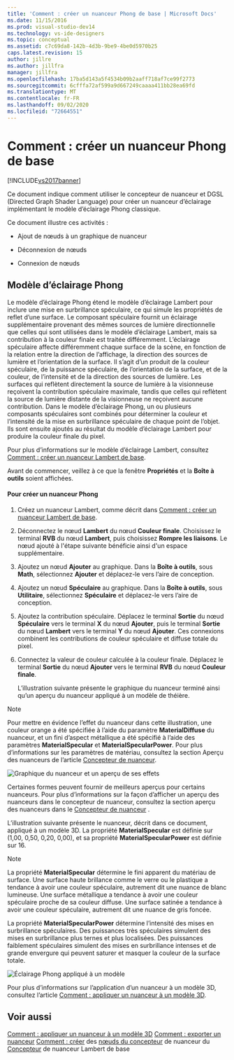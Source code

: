 ```yaml
---
title: 'Comment : créer un nuanceur Phong de base | Microsoft Docs'
ms.date: 11/15/2016
ms.prod: visual-studio-dev14
ms.technology: vs-ide-designers
ms.topic: conceptual
ms.assetid: c7c69da8-142b-4d3b-9be9-4be0d5970b25
caps.latest.revision: 15
author: jillre
ms.author: jillfra
manager: jillfra
ms.openlocfilehash: 17ba5d143a5f4534b09b2aaff718af7ce99f2773
ms.sourcegitcommit: 6cfffa72af599a9d667249caaaa411bb28ea69fd
ms.translationtype: MT
ms.contentlocale: fr-FR
ms.lasthandoff: 09/02/2020
ms.locfileid: "72664551"
---
```

# <a name="how-to-create-a-basic-phong-shader"></a>Comment : créer un nuanceur Phong de base
[!INCLUDE[vs2017banner](../includes/vs2017banner.md)]

Ce document indique comment utiliser le concepteur de nuanceur et DGSL (Directed Graph Shader Language) pour créer un nuanceur d’éclairage implémentant le modèle d’éclairage Phong classique.

 Ce document illustre ces activités :

- Ajout de nœuds à un graphique de nuanceur

- Déconnexion de nœuds

- Connexion de nœuds

## <a name="the-phong-lighting-model"></a>Modèle d’éclairage Phong
 Le modèle d’éclairage Phong étend le modèle d’éclairage Lambert pour inclure une mise en surbrillance spéculaire, ce qui simule les propriétés de reflet d’une surface. Le composant spéculaire fournit un éclairage supplémentaire provenant des mêmes sources de lumière directionnelle que celles qui sont utilisées dans le modèle d’éclairage Lambert, mais sa contribution à la couleur finale est traitée différemment. L’éclairage spéculaire affecte différemment chaque surface de la scène, en fonction de la relation entre la direction de l’affichage, la direction des sources de lumière et l’orientation de la surface. Il s’agit d’un produit de la couleur spéculaire, de la puissance spéculaire, de l’orientation de la surface, et de la couleur, de l’intensité et de la direction des sources de lumière. Les surfaces qui reflètent directement la source de lumière à la visionneuse reçoivent la contribution spéculaire maximale, tandis que celles qui reflètent la source de lumière distante de la visionneuse ne reçoivent aucune contribution. Dans le modèle d’éclairage Phong, un ou plusieurs composants spéculaires sont combinés pour déterminer la couleur et l’intensité de la mise en surbrillance spéculaire de chaque point de l’objet. Ils sont ensuite ajoutés au résultat du modèle d’éclairage Lambert pour produire la couleur finale du pixel.

 Pour plus d’informations sur le modèle d’éclairage Lambert, consultez [Comment : créer un nuanceur Lambert de base](../designers/how-to-create-a-basic-lambert-shader.md).

 Avant de commencer, veillez à ce que la fenêtre **Propriétés** et la **Boîte à outils** soient affichées.

#### <a name="to-create-a-phong-shader"></a>Pour créer un nuanceur Phong

1. Créez un nuanceur Lambert, comme décrit dans [Comment : créer un nuanceur Lambert de base](../designers/how-to-create-a-basic-lambert-shader.md).

2. Déconnectez le nœud **Lambert** du nœud **Couleur finale**. Choisissez le terminal **RVB** du nœud **Lambert**, puis choisissez **Rompre les liaisons**. Le nœud ajouté à l'étape suivante bénéficie ainsi d'un espace supplémentaire.

3. Ajoutez un nœud **Ajouter** au graphique. Dans la **Boîte à outils**, sous **Math**, sélectionnez **Ajouter** et déplacez-le vers l’aire de conception.

4. Ajoutez un nœud **Spéculaire** au graphique. Dans la **Boîte à outils**, sous **Utilitaire**, sélectionnez **Spéculaire** et déplacez-le vers l’aire de conception.

5. Ajoutez la contribution spéculaire. Déplacez le terminal **Sortie** du nœud **Spéculaire** vers le terminal **X** du nœud **Ajouter**, puis le terminal **Sortie** du nœud **Lambert** vers le terminal **Y** du nœud **Ajouter**. Ces connexions combinent les contributions de couleur spéculaire et diffuse totale du pixel.

6. Connectez la valeur de couleur calculée à la couleur finale. Déplacez le terminal **Sortie** du nœud **Ajouter** vers le terminal **RVB** du nœud **Couleur finale**.

   L’illustration suivante présente le graphique du nuanceur terminé ainsi qu’un aperçu du nuanceur appliqué à un modèle de théière.

> [!NOTE]
> Pour mettre en évidence l’effet du nuanceur dans cette illustration, une couleur orange a été spécifiée à l’aide du paramètre **MaterialDiffuse** du nuanceur, et un fini d’aspect métallique a été spécifié à l’aide des paramètres **MaterialSpecular** et **MaterialSpecularPower**. Pour plus d’informations sur les paramètres de matériau, consultez la section Aperçu des nuanceurs de l’article [Concepteur de nuanceur](../designers/shader-designer.md).

 ![Graphique du nuanceur et un aperçu de ses effets](../designers/media/digit-lighting-graph.png "Digit-Lighting-Graph")

 Certaines formes peuvent fournir de meilleurs aperçus pour certains nuanceurs. Pour plus d’informations sur la façon d’afficher un aperçu des nuanceurs dans le concepteur de nuanceur, consultez la section aperçu des nuanceurs dans le [Concepteur de nuanceur](../designers/shader-designer.md) .

 L’illustration suivante présente le nuanceur, décrit dans ce document, appliqué à un modèle 3D. La propriété **MaterialSpecular** est définie sur (1,00, 0,50, 0,20, 0,00), et sa propriété **MaterialSpecularPower** est définie sur 16.

> [!NOTE]
> La propriété **MaterialSpecular** détermine le fini apparent du matériau de surface. Une surface haute brillance comme le verre ou le plastique a tendance à avoir une couleur spéculaire, autrement dit une nuance de blanc lumineuse. Une surface métallique a tendance à avoir une couleur spéculaire proche de sa couleur diffuse. Une surface satinée a tendance à avoir une couleur spéculaire, autrement dit une nuance de gris foncée.
>
> La propriété **MaterialSpecularPower** détermine l’intensité des mises en surbrillance spéculaires. Des puissances très spéculaires simulent des mises en surbrillance plus ternes et plus localisées. Des puissances faiblement spéculaires simulent des mises en surbrillance intenses et de grande envergure qui peuvent saturer et masquer la couleur de la surface totale.

 ![Éclairage Phong appliqué à un modèle](../designers/media/digit-lighting-model.png "Chiffre-éclairage-modèle")

 Pour plus d’informations sur l’application d’un nuanceur à un modèle 3D, consultez l’article [Comment : appliquer un nuanceur à un modèle 3D](../designers/how-to-apply-a-shader-to-a-3-d-model.md).

## <a name="see-also"></a>Voir aussi
 [Comment : appliquer un nuanceur à un modèle 3D](../designers/how-to-apply-a-shader-to-a-3-d-model.md) [Comment : exporter un nuanceur](../designers/how-to-export-a-shader.md) [Comment : créer](../designers/how-to-create-a-basic-lambert-shader.md) des [nœuds du concepteur](../designers/shader-designer-nodes.md) de nuanceur du [Concepteur](../designers/shader-designer.md) de nuanceur Lambert de base
